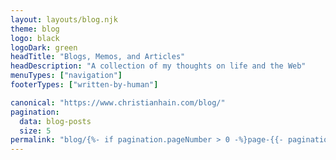 ```yaml
---
layout: layouts/blog.njk
theme: blog
logo: black
logoDark: green
headTitle: "Blogs, Memos, and Articles"
headDescription: "A collection of my thoughts on life and the Web"
menuTypes: ["navigation"]
footerTypes: ["written-by-human"]

canonical: "https://www.christianhain.com/blog/"
pagination:
  data: blog-posts
  size: 5
permalink: "blog/{%- if pagination.pageNumber > 0 -%}page-{{- pagination.pageNumber | plus:1 -}}{%- endif -%}/index.html"
---
```

